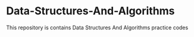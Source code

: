 # Data-Structures-And-Algorithms
This repository is contains Data Structures And Algorithms practice codes
